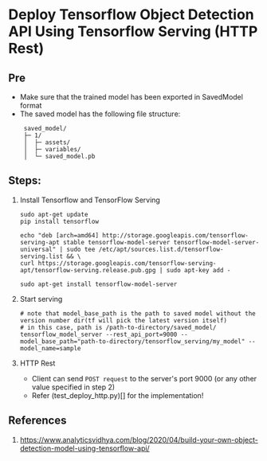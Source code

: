 # Deploy Tensorflow Object Detection API Using Tensorflow Serving (HTTP Rest)

## Pre
   - Make sure that the trained model has been exported in SavedModel format
   - The saved model has the following file structure:
     ```
      saved_model/
      ├─ 1/
      │  ├─ assets/
      │  ├─ variables/
      │  └─ saved_model.pb  
     ```

## Steps: 
1. Install Tensorflow and TensorFlow Serving  
   ```
   sudo apt-get update
   pip install tensorflow

   echo "deb [arch=amd64] http://storage.googleapis.com/tensorflow-serving-apt stable tensorflow-model-server tensorflow-model-server-universal" | sudo tee /etc/apt/sources.list.d/tensorflow-serving.list && \
   curl https://storage.googleapis.com/tensorflow-serving-apt/tensorflow-serving.release.pub.gpg | sudo apt-key add -
   
   sudo apt-get install tensorflow-model-server
   ```

2. Start serving
   ```
   # note that model_base_path is the path to saved model without the version number dir(tf will pick the latest version itself)
   # in this case, path is /path-to-directory/saved_model/
   tensorflow_model_server --rest_api_port=9000 --model_base_path="path-to-directory/tensorflow_serving/my_model" --model_name=sample
   ```
   
3. HTTP Rest
   - Client can send `POST request` to the server's port 9000 (or any other value specified in step 2) 
   - Refer (test_deploy_http.py)[] for the implementation!
## References
1. https://www.analyticsvidhya.com/blog/2020/04/build-your-own-object-detection-model-using-tensorflow-api/
